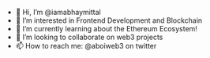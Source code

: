- 👋 Hi, I’m @iamabhaymittal
- 👀 I’m interested in Frontend Development and Blockchain
- 🌱 I’m currently learning about the Ethereum Ecosystem!
- 💞️ I’m looking to collaborate on web3 projects
- 📫 How to reach me: @aboiweb3 on twitter

<!---
iamabhaymittal/iamabhaymittal is a ✨ special ✨ repository because its `README.md` (this file) appears on your GitHub profile.
You can click the Preview link to take a look at your changes.
--->
